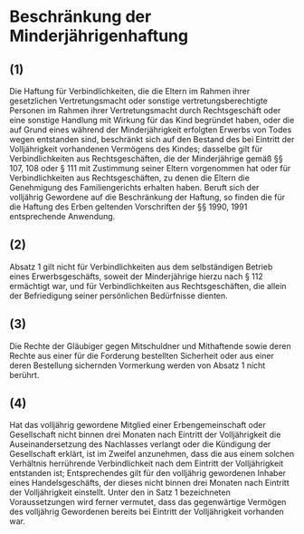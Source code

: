 # Beschränkung der Minderjährigenhaftung



## (1)

 Die Haftung für Verbindlichkeiten, die die Eltern im Rahmen ihrer gesetzlichen Vertretungsmacht oder sonstige vertretungsberechtigte Personen im Rahmen ihrer Vertretungsmacht durch Rechtsgeschäft oder eine sonstige Handlung mit Wirkung für das Kind begründet haben, oder die auf Grund eines während der Minderjährigkeit erfolgten Erwerbs von Todes wegen entstanden sind, beschränkt sich auf den Bestand des bei Eintritt der Volljährigkeit vorhandenen Vermögens des Kindes; dasselbe gilt für Verbindlichkeiten aus Rechtsgeschäften, die der Minderjährige gemäß §§ 107, 108 oder § 111 mit Zustimmung seiner Eltern vorgenommen hat oder für Verbindlichkeiten aus Rechtsgeschäften, zu denen die Eltern die Genehmigung des Familiengerichts erhalten haben. Beruft sich der volljährig Gewordene auf die Beschränkung der Haftung, so finden die für die Haftung des Erben geltenden Vorschriften der §§ 1990, 1991 entsprechende Anwendung.

## (2)

 Absatz 1 gilt nicht für Verbindlichkeiten aus dem selbständigen Betrieb eines Erwerbsgeschäfts, soweit der Minderjährige hierzu nach § 112 ermächtigt war, und für Verbindlichkeiten aus Rechtsgeschäften, die allein der Befriedigung seiner persönlichen Bedürfnisse dienten.

## (3)

 Die Rechte der Gläubiger gegen Mitschuldner und Mithaftende sowie deren Rechte aus einer für die Forderung bestellten Sicherheit oder aus einer deren Bestellung sichernden Vormerkung werden von Absatz 1 nicht berührt.

## (4)

 Hat das volljährig gewordene Mitglied einer Erbengemeinschaft oder Gesellschaft nicht binnen drei Monaten nach Eintritt der Volljährigkeit die Auseinandersetzung des Nachlasses verlangt oder die Kündigung der Gesellschaft erklärt, ist im Zweifel anzunehmen, dass die aus einem solchen Verhältnis herrührende Verbindlichkeit nach dem Eintritt der Volljährigkeit entstanden ist; Entsprechendes gilt für den volljährig gewordenen Inhaber eines Handelsgeschäfts, der dieses nicht binnen drei Monaten nach Eintritt der Volljährigkeit einstellt. Unter den in Satz 1 bezeichneten Voraussetzungen wird ferner vermutet, dass das gegenwärtige Vermögen des volljährig Gewordenen bereits bei Eintritt der Volljährigkeit vorhanden war. 

